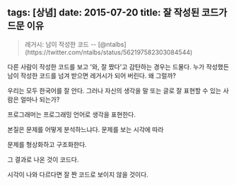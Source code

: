 tags: [상념]
date: 2015-07-20
title: 잘 작성된 코드가 드문 이유
---
<blockquote class="blockquote-reverse">레거시: 남이 작성한 코드
-- [@ntalbs](https://twitter.com/ntalbs/status/562197582303084544)</blockquote>

다른 사람이 작성한 코드를 보고 '와, 잘 짰다'고 감탄하는 경우는 드물다. 누가 작성했든 남이 작성한 코드를 넘겨 받으면 레거시가 되어 버린다. 왜 그럴까?

우리는 모두 한국어를 잘 안다. 그러나 자신의 생각을 말 또는 글로 잘 표현할 수 있는 사람은 얼마나 되는가?

프로그래머는 프로그래밍 언어로 생각을 표현한다.

본질은 문제를 어떻게 분석하느냐다. 문제를 보는 시각에 따라

문제를 형상화하고 구조화한다.

그 결과로 나온 것이 코드다.

시각이 나와 다르다면 잘 짠 코드로 보이지 않을 것이다.
